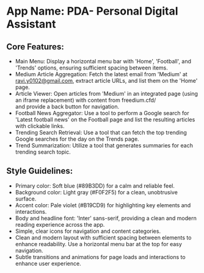 # **App Name**: PDA- Personal Digital Assistant

## Core Features:

- Main Menu: Display a horizontal menu bar with 'Home', 'Football', and 'Trends' options, ensuring sufficient spacing between items.
- Medium Article Aggregation: Fetch the latest email from 'Medium' at ravi.y0102@gmail.com, extract article URLs, and list them on the 'Home' page.
- Article Viewer: Open articles from 'Medium' in an integrated page (using an iframe replacement) with content from freedium.cfd/<article url> and provide a back button for navigation.
- Football News Aggregator: Use a tool to perform a Google search for 'Latest football news' on the Football page and list the resulting articles with clickable links.
- Trending Search Retrieval: Use a tool that can fetch the top trending Google searches for the day on the Trends page.
- Trend Summarization: Utilize a tool that generates summaries for each trending search topic.

## Style Guidelines:

- Primary color: Soft blue (#89B3DD) for a calm and reliable feel.
- Background color: Light gray (#F0F2F5) for a clean, unobtrusive surface.
- Accent color: Pale violet (#B19CD9) for highlighting key elements and interactions.
- Body and headline font: 'Inter' sans-serif, providing a clean and modern reading experience across the app.
- Simple, clear icons for navigation and content categories.
- Clean and modern layout with sufficient spacing between elements to enhance readability. Use a horizontal menu bar at the top for easy navigation.
- Subtle transitions and animations for page loads and interactions to enhance user experience.